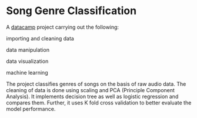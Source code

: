 # Song Genre Classification

A [datacamp](https://www.datacamp.com/) project carrying out the following:

importing and cleaning data

data manipulation

data visualization

machine learning

The project classifies genres of songs on the basis of raw audio data. The cleaning of data is done using scaling and PCA (Principle Component Analysis). It implements decision tree as well as logistic regression and compares them. Further, it uses K fold cross validation to better evaluate the model performance.
